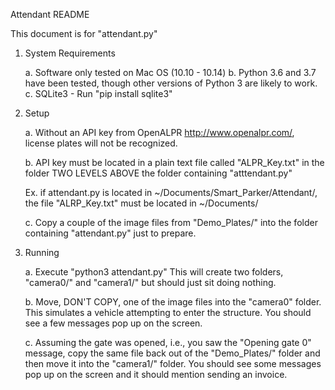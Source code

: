 Attendant README

This document is for "attendant.py"

1. System Requirements

	a. Software only tested on Mac OS (10.10 - 10.14)
	b. Python 3.6 and 3.7 have been tested, though other
	   versions of Python 3 are likely to work.
	c. SQLite3 - Run "pip install sqlite3"

2. Setup

	a. Without an API key from OpenALPR http://www.openalpr.com/,
	   license plates will not be recognized.
	
	b. API key must be located in a plain text file called
	   "ALPR_Key.txt" in the folder TWO LEVELS ABOVE
	   the folder containing "atttendant.py"
	
	Ex. if attendant.py is located in ~/Documents/Smart_Parker/Attendant/,
	the file "ALRP_Key.txt" must be located in ~/Documents/

	c. Copy a couple of the image files from "Demo_Plates/" into
	   the folder containing "attendant.py" just to prepare.

3. Running

	a. Execute "python3 attendant.py"  This will create two folders,
	   "camera0/" and "camera1/" but should just sit doing nothing.

	b. Move, DON'T COPY, one of the image files into the "camera0" folder.
	   This simulates a vehicle attempting to enter the structure.
	   You should see a few messages pop up on the screen.

	c. Assuming the gate was opened, i.e., you saw the "Opening gate 0"
	   message, copy the same file back out of the "Demo_Plates/" folder
	   and then move it into the "camera1/" folder.  You should see some
	   messages pop up on the screen and it should mention sending an invoice.